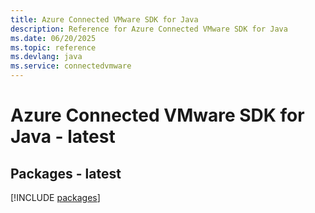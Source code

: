 ```yaml
---
title: Azure Connected VMware SDK for Java
description: Reference for Azure Connected VMware SDK for Java
ms.date: 06/20/2025
ms.topic: reference
ms.devlang: java
ms.service: connectedvmware
---
```

# Azure Connected VMware SDK for Java - latest
## Packages - latest
[!INCLUDE [packages](connected-vmware-index.md)]